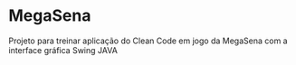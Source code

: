 # MegaSena
Projeto para treinar aplicação do Clean Code em jogo da MegaSena com a interface gráfica Swing JAVA
